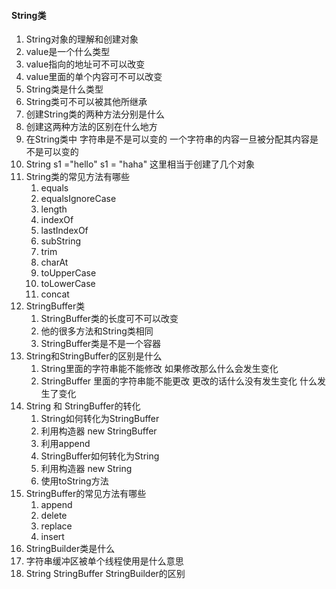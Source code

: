 #### String类
1. String对象的理解和创建对象
2. value是一个什么类型
3. value指向的地址可不可以改变
4. value里面的单个内容可不可以改变
5. String类是什么类型 
6. String类可不可以被其他所继承
7. 创建String类的两种方法分别是什么
8. 创建这两种方法的区别在什么地方
9. 在String类中 字符串是不是可以变的  一个字符串的内容一旦被分配其内容是不是可以变的
10. String s1 ="hello"  s1 = "haha" 这里相当于创建了几个对象
11. String类的常见方法有哪些
    1. equals
    2. equalsIgnoreCase
    3. length
    4. indexOf
    5. lastIndexOf
    6. subString
    7. trim
    8. charAt
    9. toUpperCase
    10. toLowerCase
    11. concat
12. StringBuffer类
    1. StringBuffer类的长度可不可以改变
    2. 他的很多方法和String类相同
    3. StringBuffer类是不是一个容器
13. String和StringBuffer的区别是什么
    1. String里面的字符串能不能修改 如果修改那么什么会发生变化
    2. StringBuffer 里面的字符串能不能更改 更改的话什么没有发生变化 什么发生了变化
14. String 和 StringBuffer的转化
    1. String如何转化为StringBuffer
    2. 利用构造器 new StringBuffer
    3. 利用append
    4. StringBuffer如何转化为String
    5. 利用构造器 new String
    6. 使用toString方法
15. StringBuffer的常见方法有哪些
    1. append
    2. delete
    3. replace 
    4. insert
16. StringBuilder类是什么 
17. 字符串缓冲区被单个线程使用是什么意思
18. String StringBuffer StringBuilder的区别